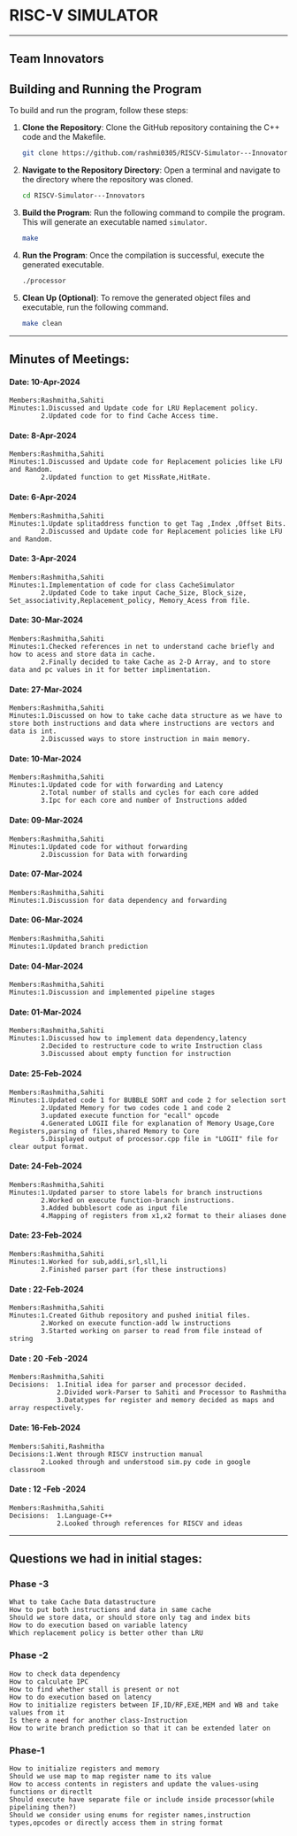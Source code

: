 # RISC-V SIMULATOR 
-----
## Team Innovators

## Building and Running the Program

To build and run the program, follow these steps:

1. **Clone the Repository**: Clone the GitHub repository containing the C++ code and the Makefile.

    ```bash
    git clone https://github.com/rashmi0305/RISCV-Simulator---Innovators.git
    ```

2. **Navigate to the Repository Directory**: Open a terminal and navigate to the directory where the repository was cloned.

    ```bash
    cd RISCV-Simulator---Innovators
    ```

3. **Build the Program**: Run the following command to compile the program. This will generate an executable named `simulator`.

    ```bash
    make
    ```

4. **Run the Program**: Once the compilation is successful, execute the generated executable.

    ```bash
    ./processor
    ```

5. **Clean Up (Optional)**: To remove the generated object files and executable, run the following command.

    ```bash
    make clean
    ```

---

## Minutes of Meetings:
#### Date: 10-Apr-2024
    Members:Rashmitha,Sahiti
    Minutes:1.Discussed and Update code for LRU Replacement policy.
            2.Updated code for to find Cache Access time.
#### Date: 8-Apr-2024
    Members:Rashmitha,Sahiti
    Minutes:1.Discussed and Update code for Replacement policies like LFU and Random.
            2.Updated function to get MissRate,HitRate.
#### Date: 6-Apr-2024
    Members:Rashmitha,Sahiti
    Minutes:1.Update splitaddress function to get Tag ,Index ,Offset Bits.
            2.Discussed and Update code for Replacement policies like LFU and Random.
#### Date: 3-Apr-2024
    Members:Rashmitha,Sahiti
    Minutes:1.Implementation of code for class CacheSimulator
            2.Updated Code to take input Cache_Size, Block_size, Set_associativity,Replacement_policy, Memory_Acess from file.
#### Date: 30-Mar-2024
    Members:Rashmitha,Sahiti
    Minutes:1.Checked references in net to understand cache briefly and how to acess and store data in cache.
            2.Finally decided to take Cache as 2-D Array, and to store data and pc values in it for better implimentation. 
#### Date: 27-Mar-2024
    Members:Rashmitha,Sahiti
    Minutes:1.Discussed on how to take cache data structure as we have to store both instructions and data where instructions are vectors and data is int.
            2.Discussed ways to store instruction in main memory.
#### Date: 10-Mar-2024
    Members:Rashmitha,Sahiti
    Minutes:1.Updated code for with forwarding and Latency
            2.Total number of stalls and cycles for each core added
            3.Ipc for each core and number of Instructions added
#### Date: 09-Mar-2024
    Members:Rashmitha,Sahiti
    Minutes:1.Updated code for without forwarding
            2.Discussion for Data with forwarding
#### Date: 07-Mar-2024
    Members:Rashmitha,Sahiti
    Minutes:1.Discussion for data dependency and forwarding
   
#### Date: 06-Mar-2024
    Members:Rashmitha,Sahiti
    Minutes:1.Updated branch prediction 
#### Date: 04-Mar-2024
    Members:Rashmitha,Sahiti
    Minutes:1.Discussion and implemented pipeline stages       

#### Date: 01-Mar-2024
    Members:Rashmitha,Sahiti
    Minutes:1.Discussed how to implement data dependency,latency
            2.Decided to restructure code to write Instruction class
            3.Discussed about empty function for instruction
    
#### Date: 25-Feb-2024
    Members:Rashmitha,Sahiti
    Minutes:1.Updated code 1 for BUBBLE SORT and code 2 for selection sort
            2.Updated Memory for two codes code 1 and code 2
            3.updated execute function for "ecall" opcode
            4.Generated LOGII file for explanation of Memory Usage,Core Registers,parsing of files,shared Memory to Core
            5.Displayed output of processor.cpp file in "LOGII" file for clear output format.

#### Date: 24-Feb-2024
    Members:Rashmitha,Sahiti
    Minutes:1.Updated parser to store labels for branch instructions
            2.Worked on execute function-branch instructions.
            3.Added bubblesort code as input file
            4.Mapping of registers from x1,x2 format to their aliases done
#### Date: 23-Feb-2024
    Members:Rashmitha,Sahiti
    Minutes:1.Worked for sub,addi,srl,sll,li
            2.Finished parser part (for these instructions)
   
#### Date : 22-Feb-2024
    Members:Rashmitha,Sahiti
    Minutes:1.Created Github repository and pushed initial files.
            2.Worked on execute function-add lw instructions
            3.Started working on parser to read from file instead of string
    
 ####   Date : 20 -Feb -2024
    Members:Rashmitha,Sahiti
    Decisions:  1.Initial idea for parser and processor decided.
                2.Divided work-Parser to Sahiti and Processor to Rashmitha
                3.Datatypes for register and memory decided as maps and array respectively.
   
####    Date: 16-Feb-2024
    Members:Sahiti,Rashmitha
    Decisions:1.Went through RISCV instruction manual
            2.Looked through and understood sim.py code in google classroom
    
####    Date : 12 -Feb -2024
    Members:Rashmitha,Sahiti
    Decisions:  1.Language-C++
                2.Looked through references for RISCV and ideas
-----
                
## Questions we had in initial stages:
### Phase -3
    What to take Cache Data datastructure
    How to put both instructions and data in same cache
    Should we store data, or should store only tag and index bits
    How to do execution based on variable latency
    Which replacement policy is better other than LRU
### Phase -2
    How to check data dependency
    How to calculate IPC 
    How to find whether stall is present or not
    How to do execution based on latency
    How to initialize registers between IF,ID/RF,EXE,MEM and WB and take values from it
    Is there a need for another class-Instruction
    How to write branch prediction so that it can be extended later on
    
### Phase-1
    How to initialize registers and memory
    Should we use map to map register name to its value 
    How to access contents in registers and update the values-using functions or directlt
    Should execute have separate file or include inside processor(while pipelining then?)
    Should we consider using enums for register names,instruction types,opcodes or directly access them in string format
 
